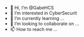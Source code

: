 - 👋 Hi, I’m @GabeHCS
- 👀 I’m interested in CyberSecurit
- 🌱 I’m currently learning ...
- 💞️ I’m looking to collaborate on ...
- 📫 How to reach me ...

<!---
GabeHCS/GabeHCS is a ✨ special ✨ repository because its `README.md` (this file) appears on your GitHub profile.
You can click the Preview link to take a look at your changes.
--->
